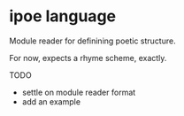 ipoe language
=============

Module reader for definining poetic structure.

For now, expects a rhyme scheme, exactly.

TODO
- settle on module reader format
- add an example

